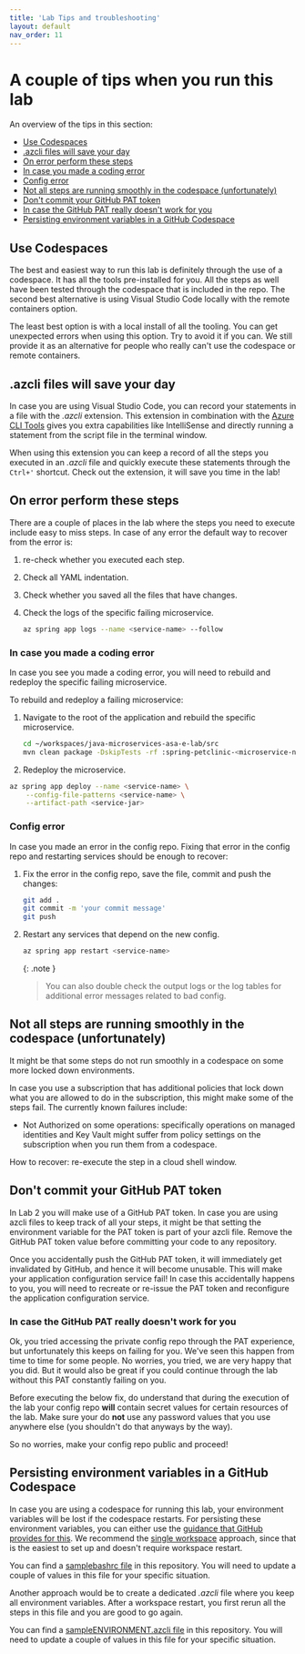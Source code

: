 ```yaml
---
title: 'Lab Tips and troubleshooting'
layout: default
nav_order: 11
---
```


# A couple of tips when you run this lab

An overview of the tips in this section:

- [Use Codespaces](#use-codespaces)
- [.azcli files will save your day](#azcli-files-will-save-your-day)
- [On error perform these steps](#on-error-perform-these-steps)
- [In case you made a coding error](#in-case-you-made-a-coding-error)
- [Config error](#config-error)
- [Not all steps are running smoothly in the codespace (unfortunately)](#not-all-steps-are-running-smoothly-in-the-codespace-unfortunately)
- [Don't commit your GitHub PAT token](#dont-commit-your-github-pat-token)
- [In case the GitHub PAT really doesn't work for you](#in-case-the-github-pat-really-doesnt-work-for-you)
- [Persisting environment variables in a GitHub Codespace](#persisting-environment-variables-in-a-github-codespace)

## Use Codespaces

The best and easiest way to run this lab is definitely through the use of a codespace. It has all the tools pre-installed for you. All the steps as well have been tested through the codespace that is included in the repo. The second best alternative is using Visual Studio Code locally with the remote containers option.

The least best option is with a local install of all the tooling. You can get unexpected errors when using this option. Try to avoid it if you can. We still provide it as an alternative for people who really can't use the codespace or remote containers.

## .azcli files will save your day

In case you are using Visual Studio Code, you can record your statements in a file with the _.azcli_ extension. This extension in combination with the [Azure CLI Tools](https://marketplace.visualstudio.com/items?itemName=ms-vscode.azurecli) gives you extra capabilities like IntelliSense and directly running a statement from the script file in the terminal window. 

When using this extension you can keep a record of all the steps you executed in an _.azcli_ file and quickly execute these statements through the `Ctrl+'` shortcut. Check out the extension, it will save you time in the lab!

## On error perform these steps

There are a couple of places in the lab where the steps you need to execute include easy to miss steps. In case of any error the default way to recover from the error is:

1. re-check whether you executed each step.

1. Check all YAML indentation.

1. Check whether you saved all the files that have changes.

1. Check the logs of the specific failing microservice.

   ```bash
   az spring app logs --name <service-name> --follow
   ```

### In case you made a coding error

In case you see you made a coding error, you will need to rebuild and redeploy the specific failing microservice.

To rebuild and redeploy a failing microservice:

1. Navigate to the root of the application and rebuild the specific microservice.

   ```bash
   cd ~/workspaces/java-microservices-asa-e-lab/src
   mvn clean package -DskipTests -rf :spring-petclinic-<microservice-name>
   ```

1.  Redeploy the microservice.

   ```bash
   az spring app deploy --name <service-name> \
       --config-file-patterns <service-name> \
       --artifact-path <service-jar> 
   ```

### Config error

In case you made an error in the config repo. Fixing that error in the config repo and restarting services should be enough to recover:

1. Fix the error in the config repo, save the file, commit and push the changes:

   ```bash
   git add .
   git commit -m 'your commit message'
   git push
   ```

1. Restart any services that depend on the new config.

   ```bash
   az spring app restart <service-name>
   ```

      {: .note }
   > You can also double check the output logs or the log tables for additional error messages related to bad config.

## Not all steps are running smoothly in the codespace (unfortunately)

It might be that some steps do not run smoothly in a codespace on some more locked down environments.

In case you use a subscription that has additional policies that lock down what you are allowed to do in the subscription, this might make some of the steps fail. The currently known failures include:

- Not Authorized on some operations: specifically operations on managed identities and Key Vault might suffer from policy settings on the subscription when you run them from a codespace.

How to recover: re-execute the step in a cloud shell window.

## Don't commit your GitHub PAT token

In Lab 2 you will make use of a GitHub PAT token. In case you are using azcli files to keep track of all your steps, it might be that setting the environment variable for the PAT token is part of your azcli file. Remove the GitHub PAT token value before committing your code to any repository. 

Once you accidentally push the GitHub PAT token, it will immediately get invalidated by GitHub, and hence it will become unusable. This will make your application configuration service fail! In case this accidentally happens to you, you will need to recreate or re-issue the PAT token and reconfigure the application configuration service.

### In case the GitHub PAT really doesn't work for you

Ok, you tried accessing the private config repo through the PAT experience, but unfortunately this keeps on failing for you. We've seen this happen from time to time for some people. No worries, you tried, we are very happy that you did. But it would also be great if you could continue through the lab without this PAT constantly failing on you.

Before executing the below fix, do understand that during the execution of the lab your config repo **will** contain secret values for certain resources of the lab. Make sure your do **not** use any password values that you use anywhere else (you shouldn't do that anyways by the way).

So no worries, make your config repo public and proceed! 

## Persisting environment variables in a GitHub Codespace

In case you are using a codespace for running this lab, your environment variables will be lost if the codespace restarts. For persisting these environment variables, you can either use the [guidance that GitHub provides for this](https://docs.github.com/en/enterprise-cloud@latest/codespaces/developing-in-codespaces/persisting-environment-variables-and-temporary-files). We recommend the [single workspace](https://docs.github.com/en/enterprise-cloud@latest/codespaces/developing-in-codespaces/persisting-environment-variables-and-temporary-files#for-a-single-codespace) approach, since that is the easiest to set up and doesn't require workspace restart.

You can find a [samplebashrc file](https://github.com/Azure-Samples/java-microservices-asa-e-lab/blob/main/solution/samplebashrc) in this repository. You will need to update a couple of values in this file for your specific situation.

Another approach would be to create a dedicated _.azcli_ file where you keep all environment variables. After a workspace restart, you first rerun all the steps in this file and you are good to go again.

You can find a [sampleENVIRONMENT.azcli file](https://github.com/Azure-Samples/java-microservices-asa-e-lab/blob/main/solution/sampleENVIRONMENT.azcli) in this repository. You will need to update a couple of values in this file for your specific situation.
